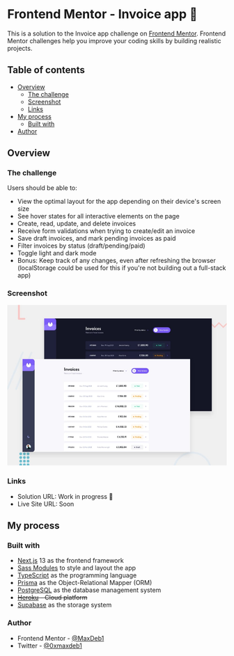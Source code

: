 # Frontend Mentor - Invoice app :construction:

This is a solution to the Invoice app challenge on [Frontend Mentor](https://www.frontendmentor.io/challenges/invoice-app-i7KaLTQjl). Frontend Mentor challenges help you improve your coding skills by building realistic projects.

## Table of contents

- [Overview](#overview)
  - [The challenge](#the-challenge)
  - [Screenshot](#screenshot)
  - [Links](#links)
- [My process](#my-process)
  - [Built with](#built-with)
- [Author](#author)

## Overview

### The challenge

Users should be able to:

- View the optimal layout for the app depending on their device's screen size
- See hover states for all interactive elements on the page
- Create, read, update, and delete invoices
- Receive form validations when trying to create/edit an invoice
- Save draft invoices, and mark pending invoices as paid
- Filter invoices by status (draft/pending/paid)
- Toggle light and dark mode
- Bonus: Keep track of any changes, even after refreshing the browser (localStorage could be used for this if you're not building out a full-stack app)

### Screenshot

![](./preview/desktop.jpg)

### Links

- Solution URL: Work in progress :construction:
- Live Site URL: Soon

## My process

### Built with

- [Next.js](https://nextjs.org/) 13 as the frontend framework
- [Sass Modules](https://sass-lang.com/) to style and layout the app
- [TypeScript](https://www.typescriptlang.org/) as the programming language
- [Prisma](https://www.prisma.io/) as the Object-Relational Mapper (ORM)
- [PostgreSQL](https://www.postgresql.org/) as the database management system
- ~~[Heroku](https://www.heroku.com/) - Cloud platform~~
- [Supabase](https://supabase.com/) as the storage system

### Author

- Frontend Mentor - [@MaxDeb1](https://www.frontendmentor.io/profile/MaxDeb1)
- Twitter - [@0xmaxdeb1](https://www.twitter.com/0xmaxdeb1)
